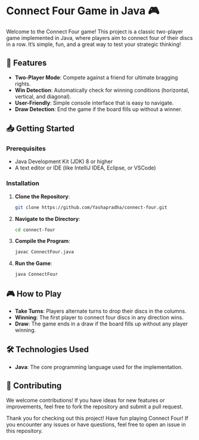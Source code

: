 # Connect Four Game in Java 🎮

Welcome to the Connect Four game! This project is a classic two-player game implemented in Java, where players aim to connect four of their discs in a row. It’s simple, fun, and a great way to test your strategic thinking!

## 🚀 Features
- **Two-Player Mode**: Compete against a friend for ultimate bragging rights.
- **Win Detection**: Automatically check for winning conditions (horizontal, vertical, and diagonal).
- **User-Friendly**: Simple console interface that is easy to navigate.
- **Draw Detection**: End the game if the board fills up without a winner.

## 📥 Getting Started

### Prerequisites
- Java Development Kit (JDK) 8 or higher
- A text editor or IDE (like IntelliJ IDEA, Eclipse, or VSCode)

### Installation
1. **Clone the Repository**:
   ```bash
   git clone https://github.com/Yashapradha/connect-four.git
   
2. **Navigate to the Directory**:
   ```bash
   cd connect-four
   ```
3. **Compile the Program**:
   ```bash
   javac ConnectFour.java
   ```
4. **Run the Game**:
   ```bash
   java ConnectFour
   ```

## 🎮 How to Play
- **Take Turns**: Players alternate turns to drop their discs in the columns.
- **Winning**: The first player to connect four discs in any direction wins.
- **Draw**: The game ends in a draw if the board fills up without any player winning.

## 🛠 Technologies Used
- **Java**: The core programming language used for the implementation.

## 🤝 Contributing
We welcome contributions! If you have ideas for new features or improvements, feel free to fork the repository and submit a pull request.

Thank you for checking out this project! Have fun playing Connect Four! If you encounter any issues or have questions, feel free to open an issue in this repository.
